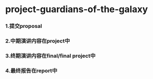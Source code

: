 # project-guardians-of-the-galaxy
### 1.提交proposal
### 2.中期演讲内容在project中
### 3.终期演讲内容在final/final project中
### 4.最终报告在report中
